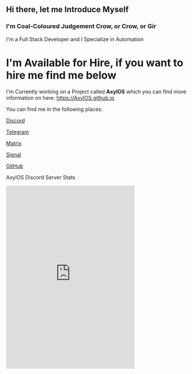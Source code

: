 ## Hi there, let me Introduce Myself

### I'm Coal-Coloured Judgement Crow, or Crow, or Gir

I'm a Full Stack Developer and I Specialize in Automation

# I'm Available for Hire, if you want to hire me find me below

I'm Currently working on a Project called **AxylOS** which you can find more information on here: https://AxylOS.github.io

You can find me in the following places:

[Discord](https://discord.gg/axylos)

[Telegram](https://t.me/axyl_os)

[Matrix](https://matrix.to/#/#axyl-os-community-space:matrix.org)

[Signal](https://signal.group/#CjQKIFdQdBJTCxMLnFeby_KPdJLrDGnaX26NCOg9p9DLfLcoEhDQsxDSSzaQsPfcYs5eY0D3)

[GitHub](https://GitHub.com/axylos)

AxylOS Discord Server Stats

<iframe src="https://canary.discord.com/widget?id=901712639099543552&theme=dark" width="350" height="500" allowtransparency="true" frameborder="0" sandbox="allow-popups allow-popups-to-escape-sandbox allow-same-origin allow-scripts"></iframe>